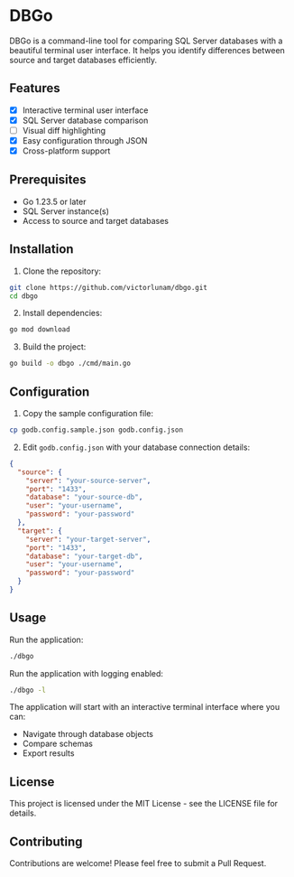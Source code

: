 # DBGo

DBGo is a command-line tool for comparing SQL Server databases with a beautiful terminal user interface. It helps you identify differences between source and target databases efficiently.

## Features

- [x] Interactive terminal user interface
- [x] SQL Server database comparison
- [ ] Visual diff highlighting
- [x] Easy configuration through JSON
- [x] Cross-platform support

## Prerequisites

- Go 1.23.5 or later
- SQL Server instance(s)
- Access to source and target databases

## Installation

1. Clone the repository:
```bash
git clone https://github.com/victorlunam/dbgo.git
cd dbgo
```

2. Install dependencies:
```bash
go mod download
```

3. Build the project:
```bash
go build -o dbgo ./cmd/main.go
```

## Configuration

1. Copy the sample configuration file:
```bash
cp godb.config.sample.json godb.config.json
```

2. Edit `godb.config.json` with your database connection details:
```json
{
  "source": {
    "server": "your-source-server",
    "port": "1433",
    "database": "your-source-db",
    "user": "your-username",
    "password": "your-password"
  },
  "target": {
    "server": "your-target-server",
    "port": "1433",
    "database": "your-target-db",
    "user": "your-username",
    "password": "your-password"
  }
}
```

## Usage

Run the application:
```bash
./dbgo
```

Run the application with logging enabled:
```bash
./dbgo -l
```

The application will start with an interactive terminal interface where you can:
- Navigate through database objects
- Compare schemas
- Export results

## License

This project is licensed under the MIT License - see the LICENSE file for details.

## Contributing

Contributions are welcome! Please feel free to submit a Pull Request. 